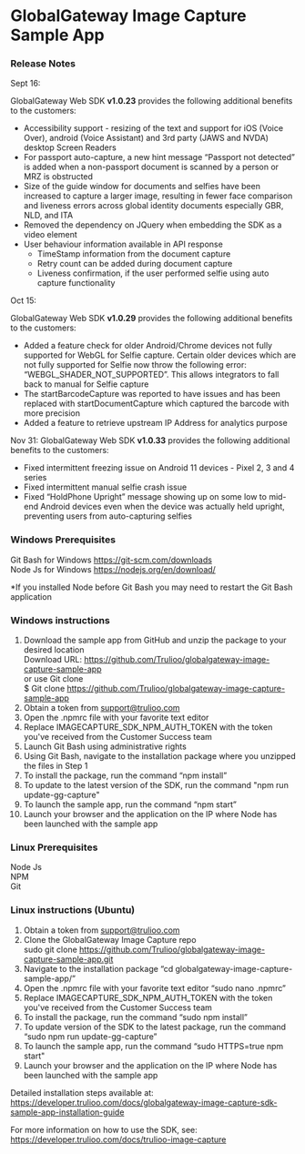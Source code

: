 # GlobalGateway Image Capture Sample App

### Release Notes
Sept 16:

GlobalGateway Web SDK **v1.0.23** provides the following additional benefits to the customers:


* Accessibility support - resizing of the text and support for iOS (Voice Over), android (Voice Assistant) and 3rd party (JAWS and NVDA) desktop Screen Readers
* For passport auto-capture, a new hint message “Passport not detected” is added when a non-passport document is scanned by a person or MRZ is obstructed
* Size of the guide window for documents and selfies have been increased to capture a larger image, resulting in fewer face comparison and liveness errors across global identity documents especially GBR, NLD, and ITA
* Removed the dependency on JQuery when embedding the SDK as a video element 
* User behaviour information available in API response
    * TimeStamp information from the document capture
    * Retry count can be added during document capture 
    * Liveness confirmation, if the user performed selfie using auto capture functionality

Oct 15:

GlobalGateway Web SDK **v1.0.29** provides the following additional benefits to the customers:

* Added a feature check for older Android/Chrome devices not fully supported for WebGL for Selfie capture. Certain older devices which are not fully supported for Selfie now throw the following error: “WEBGL_SHADER_NOT_SUPPORTED”. This allows integrators to fall back to manual for Selfie capture
* The startBarcodeCapture was reported to have issues and has been replaced with startDocumentCapture which captured the barcode with more precision
* Added a feature to retrieve upstream IP Address for analytics purpose

Nov 31:
GlobalGateway Web SDK **v1.0.33** provides the following additional benefits to the customers:
* Fixed intermittent freezing issue on Android 11 devices - Pixel 2, 3 and 4 series
* Fixed intermittent manual selfie crash issue
* Fixed “HoldPhone Upright” message showing up on some low to mid-end Android devices even when the device was actually held upright, preventing users from auto-capturing selfies


### Windows Prerequisites
Git Bash for Windows https://git-scm.com/downloads  
Node Js for Windows https://nodejs.org/en/download/  

*If you installed Node before Git Bash you may need to restart the Git Bash application

### Windows instructions
1. Download the sample app from GitHub and unzip the package to your desired location  
   Download URL: https://github.com/Trulioo/globalgateway-image-capture-sample-app  
   or use Git clone  
   $ Git clone https://github.com/Trulioo/globalgateway-image-capture-sample-app
1. Obtain a token from support@trulioo.com 
1. Open the .npmrc file with your favorite text editor
1. Replace IMAGECAPTURE_SDK_NPM_AUTH_TOKEN with the token you've received from the Customer Success team
1. Launch Git Bash using administrative rights
1. Using Git Bash, navigate to the installation package where you unzipped the files in Step 1
1. To install the package, run the command “npm install”
1. To update to the latest version of the SDK, run the command "npm run update-gg-capture"
1. To launch the sample app, run the command “npm start”
1. Launch your browser and the application on the IP where Node has been launched with the sample app

### Linux Prerequisites
Node Js  
NPM  
Git  

### Linux instructions (Ubuntu)
1. Obtain a token from support@trulioo.com
1. Clone the GlobalGateway Image Capture repo  
   sudo git clone https://github.com/Trulioo/globalgateway-image-capture-sample-app.git
1. Navigate to the installation package “cd globalgateway-image-capture-sample-app/”
1. Open the .npmrc file with your favorite text editor “sudo nano .npmrc”
1. Replace IMAGECAPTURE_SDK_NPM_AUTH_TOKEN with the token you've received from the Customer Success team
1. To install the package, run the command “sudo npm install”
1. To update version of the SDK to the latest package, run the command “sudo npm run update-gg-capture”
1. To launch the sample app, run the command “sudo HTTPS=true npm start"
1. Launch your browser and the application on the IP where Node has been launched with the sample app

Detailed installation steps available at:  
https://developer.trulioo.com/docs/globalgateway-image-capture-sdk-sample-app-installation-guide  

For more information on how to use the SDK, see:  
https://developer.trulioo.com/docs/trulioo-image-capture
